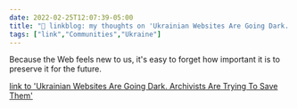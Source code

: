 ```yaml
---
date: 2022-02-25T12:07:39-05:00
title: "🔗 linkblog: my thoughts on 'Ukrainian Websites Are Going Dark. Archivists Are Trying To Save Them'"
tags: ["link","Communities","Ukraine"]
---
```

Because the Web feels new to us, it's easy to forget how important it is to preserve it for the future.
 
[link to 'Ukrainian Websites Are Going Dark. Archivists Are Trying To Save Them'](https://www.vice.com/en/article/4awbnd/ukrainian-websites-are-going-dark-archivists-are-trying-to-save-them)
